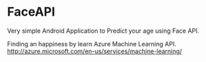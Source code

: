 # FaceAPI
Very simple Android Application to Predict your age using Face API.

Finding an happiness by learn Azure Machine Learning API. 
http://azure.microsoft.com/en-us/services/machine-learning/
